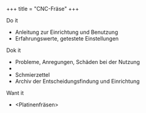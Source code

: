 +++
title = "CNC-Fräse"
+++

Do it

* <HowTo> Anleitung zur Einrichtung und Benutzung
* <Schnittwerte> Erfahrungswerte, getestete Einstellungen

Dok it

* <Logbuch> Probleme, Anregungen, Schäden bei der Nutzung
* <Linkliste>
* <Scratchpad> Schmierzettel
* <Beschaffung> Archiv der Entscheidungsfindung und Einrichtung

Want it

* <Platinenfräsen>
